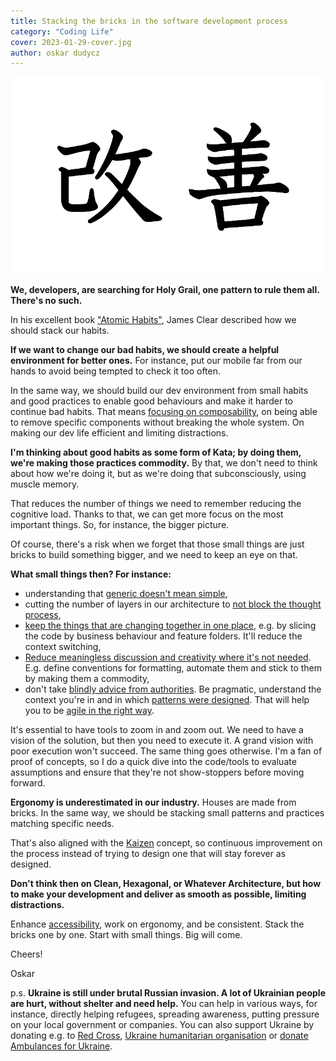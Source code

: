 ```yaml
---
title: Stacking the bricks in the software development process
category: "Coding Life"
cover: 2023-01-29-cover.jpg
author: oskar dudycz
---
```


![cover](2023-01-29-cover.jpg)

**We, developers, are searching for Holy Grail, one pattern to rule them all. There's no such.**

In his excellent book ["Atomic Habits"](https://jamesclear.com/atomic-habits), James Clear described how we should stack our habits.

**If we want to change our bad habits, we should create a helpful environment for better ones.** For instance, put our mobile far from our hands to avoid being tempted to check it too often.

In the same way, we should build our dev environment from small habits and good practices to enable good behaviours and make it harder to continue bad habits. That means [focusing on composability](/en/how_to_effectively_compose_your_business_logic/), on being able to remove specific components without breaking the whole system. On making our dev life efficient and limiting distractions.

**I'm thinking about good habits as some form of Kata; by doing them, we're making those practices commodity.** By that, we don't need to think about how we're doing it, but as we're doing that subconsciously, using muscle memory. 

That reduces the number of things we need to remember reducing the cognitive load. Thanks to that, we can get more focus on the most important things. So, for instance, the bigger picture.

Of course, there's a risk when we forget that those small things are just bricks to build something bigger, and we need to keep an eye on that.

**What small things then? For instance:**
- understanding that [generic doesn't mean simple](/en/generic_does_not_mean_simple/),
- cutting the number of layers in our architecture to [not block the thought process](/en/what_does_mr_bean_opening_the_car_have_to_do_with_programming/),
- [keep the things that are changing together in one place](/en/how_to_slice_the_codebase_effectively/), e.g. by slicing the code by business behaviour and feature folders. It'll reduce the context switching,
- [Reduce meaningless discussion and creativity where it's not needed](/en/should_programmers_productivity_be_shown_in_code_formatting/). E.g. define conventions for formatting, automate them and stick to them by making them a commodity,
- don't take [blindly advice from authorities](/en/what_does_a_construction_failure_have_to_do_with_our_authorities/). Be pragmatic, understand the context you're in and in which [patterns were designed](https://event-driven.io/en/the_magic_is_that_there_is_no_magic/). That will help you to be [agile in the right way](/en/when_agile_is_not_enough/).

It's essential to have tools to zoom in and zoom out. We need to have a vision of the solution, but then you need to execute it. A grand vision with poor execution won't succeed. The same thing goes otherwise. I'm a fan of proof of concepts, so I do a quick dive into the code/tools to evaluate assumptions and ensure that they're not show-stoppers before moving forward.

**Ergonomy is underestimated in our industry.** Houses are made from bricks. In the same way, we should be stacking small patterns and practices matching specific needs.

That's also aligned with the [Kaizen](https://en.wikipedia.org/wiki/Kaizen) concept, so continuous improvement on the process instead of trying to design one that will stay forever as designed.

**Don't think then on Clean, Hexagonal, or Whatever Architecture, but how to make your development and deliver as smooth as possible, limiting distractions.**

Enhance [accessibility](/en/small_rant_about_software_design/), work on ergonomy, and be consistent. Stack the bricks one by one. Start with small things. Big will come.

Cheers!

Oskar

p.s. **Ukraine is still under brutal Russian invasion. A lot of Ukrainian people are hurt, without shelter and need help.** You can help in various ways, for instance, directly helping refugees, spreading awareness, putting pressure on your local government or companies. You can also support Ukraine by donating e.g. to [Red Cross](https://www.icrc.org/en/donate/ukraine), [Ukraine humanitarian organisation](https://savelife.in.ua/en/donate/) or [donate Ambulances for Ukraine](https://www.gofundme.com/f/help-to-save-the-lives-of-civilians-in-a-war-zone).